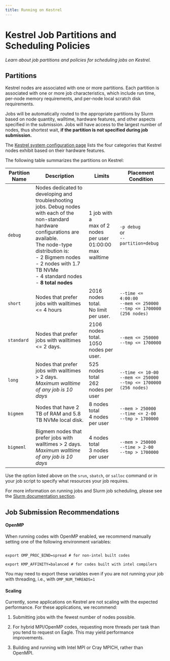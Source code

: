 ```yaml
---
title: Running on Kestrel
---
```

# Kestrel Job Partitions and Scheduling Policies

*Learn about job partitions and policies for scheduling jobs on Kestrel.*

## Partitions

Kestrel nodes are associated with one or more partitions.  Each partition is associated with one or more job characteristics, which include run time, per-node memory requirements, and per-node local scratch disk requirements.

Jobs will be automatically routed to the appropriate partitions by Slurm based on node quantity, walltime, hardware features, and other aspects specified in the submission. Jobs will have access to the largest number of nodes, thus shortest wait, **if the partition is not specified during job submission.**

The [Kestrel system configuration page](https://www.nrel.gov/hpc/kestrel-system-configuration.html) lists the four categories that Kestrel nodes exhibit based on their hardware features. 

The following table summarizes the partitions on Kestrel:


| Partition Name | Description   | Limits | Placement Condition |
| -------------- | ------------- | ------ | ------------------- | 
| ```debug```    | Nodes dedicated to developing and <br> troubleshooting jobs. Debug nodes <br> with each of the non-standard <br> hardware configurations are available. <br> The node-type distribution is: <br> - 2 Bigmem nodes <br> - 2 nodes with 1.7 TB NVMe <br> - 4 standard nodes <br> - **8 total nodes** | 1 job with a <br>max of 2 nodes <br>per user <br> 01:00:00 max walltime | ```-p debug``` <br>   or<br>   ```--partition=debug``` |
|```short```     |  Nodes that prefer jobs with walltimes <= 4 hours | 2016 nodes total. <br> No limit per user. | ```--time <= 4:00:00```<br>```--mem <= 250000```<br> ```--tmp <= 1700000 (256 nodes)```| 
| ```standard``` | Nodes that prefer jobs with walltimes <= 2 days. | 2106 nodes total. <br> 1050 nodes per user. | ```--mem <= 250000```<br> ```--tmp <= 1700000```|
| ```long```     | Nodes that prefer jobs with walltimes > 2 days.<br>*Maximum walltime of any job is 10 days*| 525 nodes total<br> 262 nodes per user|  ```--time <= 10-00```<br>```--mem <= 250000```<br>```--tmp <= 1700000 (256 nodes)```|
|```bigmem```    | Nodes that have 2 TB of RAM and 5.8 TB NVMe local disk. | 8 nodes total<br> 4 nodes per user | ```--mem > 250000```<br> ```--time <= 2-00```<br>```--tmp > 1700000 ``` |
|```bigmeml```    | Bigmem nodes that prefer jobs with walltimes > 2 days.<br>*Maximum walltime of any job is 10 days*  | 4 nodes total<br> 3 nodes per user | ```--mem > 250000```<br>```--time > 2-00```<br>```--tmp > 1700000 ``` | 


Use the option listed above on the ```srun```, ```sbatch```, or ```salloc``` command or in your job script to specify what resources your job requires.  

For more information on running jobs and Slurm job scheduling, please see the [Slurm documentation section](../../Slurm/index.md).

    
## Job Submission Recommendations

#### OpenMP

When running codes with OpenMP enabled, we recommend manually setting one of the following environment variables:

```

export OMP_PROC_BIND=spread # for non-intel built codes

export KMP_AFFINITY=balanced # for codes built with intel compilers

```
You may need to export these variables even if you are not running your job with threading, i.e., with `OMP_NUM_THREADS=1`

#### Scaling

Currently, some applications on Kestrel are not scaling with the expected performance. For these applications, we recommend:

1. Submitting jobs with the fewest number of nodes possible.

1. For hybrid MPI/OpenMP codes, requesting more threads per task than you tend to request on Eagle. This may yield performance improvements.
1. Building and running with Intel MPI or Cray MPICH, rather than OpenMPI.


